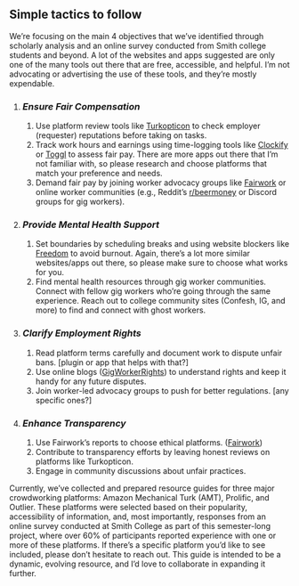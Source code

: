 ## Simple tactics to follow

We’re focusing on the main 4 objectives that we’ve identified through scholarly analysis and an online survey conducted from Smith college students and beyond. A lot of the websites and apps suggested are only one of the many tools out there that are free, accessible, and helpful. I’m not advocating or advertising the use of these tools, and they’re mostly expendable. 

1. ### *Ensure Fair Compensation*

   1. Use platform review tools like [Turkopticon](https://turkopticon.net/) to check employer (requester) reputations before taking on tasks.  
   2. Track work hours and earnings using time-logging tools like [Clockify](https://clockify.me/) or [Toggl](https://toggl.com/) to assess fair pay. There are more apps out there that I’m not familiar with, so please research and choose platforms that match your preference and needs.   
   3. Demand fair pay by joining worker advocacy groups like [Fairwork](https://fair.work/) or online worker communities (e.g., Reddit’s [r/beermoney](https://www.reddit.com/r/beermoney/) or Discord groups for gig workers).

2. ### *Provide Mental Health Support*

   1. Set boundaries by scheduling breaks and using website blockers like [Freedom](https://freedom.to/) to avoid burnout. Again, there’s a lot more similar websites/apps out there, so please make sure to choose what works for you.  
   2. Find mental health resources through gig worker communities. Connect with fellow gig workers who’re going through the same experience. Reach out to college community sites (Confesh, IG, and more) to find and connect with ghost workers. 

3. ### *Clarify Employment Rights*

   1. Read platform terms carefully and document work to dispute unfair bans. \[plugin or app that helps with that?\]  
   2. Use online blogs ([GigWorkerRights](https://bizbot.com/blog/gig-worker-rights-comprehensive-guide-2024/)) to understand rights and keep it handy for any future disputes.  
   3. Join worker-led advocacy groups to push for better regulations. \[any specific ones?\]

4. ### *Enhance Transparency*

   1. Use Fairwork’s reports to choose ethical platforms. ([Fairwork](https://fair.work/))  
   2. Contribute to transparency efforts by leaving honest reviews on platforms like Turkopticon.  
   3. Engage in community discussions about unfair practices.

Currently, we’ve collected and prepared resource guides for three major crowdworking platforms: Amazon Mechanical Turk (AMT), Prolific, and Outlier. These platforms were selected based on their popularity, accessibility of information, and, most importantly, responses from an online survey conducted at Smith College as part of this semester-long project, where over 60% of participants reported experience with one or more of these platforms. If there’s a specific platform you’d like to see included, please don’t hesitate to reach out. This guide is intended to be a dynamic, evolving resource, and I’d love to collaborate in expanding it further.

